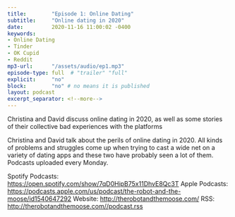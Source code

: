 ```yaml
---
title:        "Episode 1: Online Dating"
subtitle:     "Online dating in 2020"
date:         2020-11-16 11:00:02 -0400
keywords:
- Online Dating
- Tinder
- OK Cupid
- Reddit
mp3-url:      "/assets/audio/ep1.mp3"
episode-type: full  # "trailer" "full"
explicit:     "no"
block:        "no" # no means it is published
layout: podcast
excerpt_separator: <!--more-->
---
```

Christina and David discuss online dating in 2020, as well as some stories of their collective bad experiences with the platforms
<!--more-->
Christina and David talk about the perils of online dating in 2020. All kinds of problems and struggles come up when trying to cast a wide net on a variety of dating apps and these two have probably seen a lot of them. Podcasts uploaded every Monday.


Spotify Podcasts: https://open.spotify.com/show/7qD0HipB75x11DhvE8Qc3T
Apple Podcasts: https://podcasts.apple.com/us/podcast/the-robot-and-the-moose/id1540647292
Website: http://therobotandthemoose.com/
RSS: http://therobotandthemoose.com//podcast.rss
